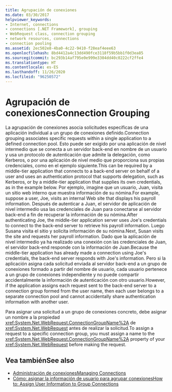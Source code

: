 ```yaml
---
title: Agrupación de conexiones
ms.date: 03/30/2017
helpviewer_keywords:
- Internet, connections
- connections [.NET Framework], grouping
- WebRequest class, connection grouping
- network resources, connections
- connection pooling
ms.assetid: 2ec502e8-4ba0-4c22-9410-f28eaf4eee63
ms.openlocfilehash: 8bd4412a4c13dd490fce3118f59b5bb1f0d3ea85
ms.sourcegitcommit: bc293b14af795e0e999e3304dd40c0222cf2ffe4
ms.translationtype: HT
ms.contentlocale: es-ES
ms.lasthandoff: 11/26/2020
ms.locfileid: "96250572"
---
```

# <a name="connection-grouping"></a><span data-ttu-id="95d46-102">Agrupación de conexiones</span><span class="sxs-lookup"><span data-stu-id="95d46-102">Connection Grouping</span></span>

<span data-ttu-id="95d46-103">La agrupación de conexiones asocia solicitudes específicas de una aplicación individual a un grupo de conexiones definido.</span><span class="sxs-lookup"><span data-stu-id="95d46-103">Connection grouping associates specific requests within a single application to a defined connection pool.</span></span> <span data-ttu-id="95d46-104">Esto puede ser exigido por una aplicación de nivel intermedio que se conecta a un servidor back-end en nombre de un usuario y usa un protocolo de autenticación que admite la delegación, como Kerberos, o por una aplicación de nivel medio que proporciona sus propias credenciales, como en el ejemplo siguiente.</span><span class="sxs-lookup"><span data-stu-id="95d46-104">This can be required by a middle-tier application that connects to a back-end server on behalf of a user and uses an authentication protocol that supports delegation, such as Kerberos, or by a middle-tier application that supplies its own credentials, as in the example below.</span></span> <span data-ttu-id="95d46-105">Por ejemplo, imagine que un usuario, Juan, visita un sitio web interno que muestra información de su nómina.</span><span class="sxs-lookup"><span data-stu-id="95d46-105">For example, suppose a user, Joe, visits an internal Web site that displays his payroll information.</span></span> <span data-ttu-id="95d46-106">Después de autenticar a Juan, el servidor de aplicación de nivel intermedio usa las credenciales de Juan para conectarse al servidor back-end a fin de recuperar la información de su nómina.</span><span class="sxs-lookup"><span data-stu-id="95d46-106">After authenticating Joe, the middle-tier application server uses Joe's credentials to connect to the back-end server to retrieve his payroll information.</span></span> <span data-ttu-id="95d46-107">Luego Susana visita el sitio y solicita información de su nómina.</span><span class="sxs-lookup"><span data-stu-id="95d46-107">Next, Susan visits the site and requests her payroll information.</span></span> <span data-ttu-id="95d46-108">Dado que la aplicación de nivel intermedio ya ha realizado una conexión con las credenciales de Juan, el servidor back-end responde con la información de Juan.</span><span class="sxs-lookup"><span data-stu-id="95d46-108">Because the middle-tier application has already made a connection using Joe's credentials, the back-end server responds with Joe's information.</span></span> <span data-ttu-id="95d46-109">Pero si la aplicación asigna cada solicitud enviada al servidor back-end a un grupo de conexiones formado a partir del nombre de usuario, cada usuario pertenece a un grupo de conexiones independiente y no puede compartir accidentalmente la información de autenticación con otro usuario.</span><span class="sxs-lookup"><span data-stu-id="95d46-109">However, if the application assigns each request sent to the back-end server to a connection group formed from the user name, then each user belongs to a separate connection pool and cannot accidentally share authentication information with another user.</span></span>  
  
 <span data-ttu-id="95d46-110">Para asignar una solicitud a un grupo de conexiones concreto, debe asignar un nombre a la propiedad <xref:System.Net.WebRequest.ConnectionGroupName%2A> de <xref:System.Net.WebRequest> antes de realizar la solicitud.</span><span class="sxs-lookup"><span data-stu-id="95d46-110">To assign a request to a specific connection group, you must assign a name to the <xref:System.Net.WebRequest.ConnectionGroupName%2A> property of your <xref:System.Net.WebRequest> before making the request.</span></span>  
  
## <a name="see-also"></a><span data-ttu-id="95d46-111">Vea también</span><span class="sxs-lookup"><span data-stu-id="95d46-111">See also</span></span>

- [<span data-ttu-id="95d46-112">Administración de conexiones</span><span class="sxs-lookup"><span data-stu-id="95d46-112">Managing Connections</span></span>](managing-connections.md)
- [<span data-ttu-id="95d46-113">Cómo: asignar la información de usuario para agrupar conexiones</span><span class="sxs-lookup"><span data-stu-id="95d46-113">How to: Assign User Information to Group Connections</span></span>](how-to-assign-user-information-to-group-connections.md)

